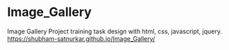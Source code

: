 # Image_Gallery
Image Gallery Project training task design with html, css, javascript, jquery.
https://shubham-satnurkar.github.io/Image_Gallery/ 
